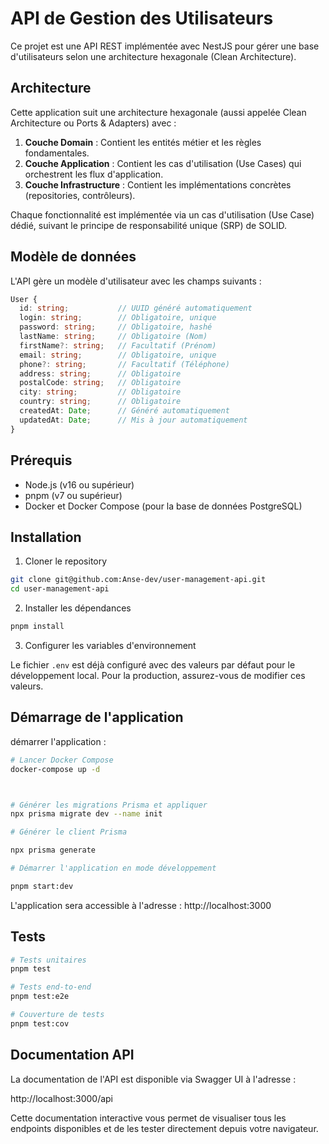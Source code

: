 # API de Gestion des Utilisateurs

Ce projet est une API REST implémentée avec NestJS pour gérer une base d'utilisateurs selon une architecture hexagonale (Clean Architecture).

## Architecture

Cette application suit une architecture hexagonale (aussi appelée Clean Architecture ou Ports & Adapters) avec :

1. **Couche Domain** : Contient les entités métier et les règles fondamentales.
2. **Couche Application** : Contient les cas d'utilisation (Use Cases) qui orchestrent les flux d'application.
3. **Couche Infrastructure** : Contient les implémentations concrètes (repositories, contrôleurs).

Chaque fonctionnalité est implémentée via un cas d'utilisation (Use Case) dédié, suivant le principe de responsabilité unique (SRP) de SOLID.

## Modèle de données

L'API gère un modèle d'utilisateur avec les champs suivants :

```typescript
User {
  id: string;           // UUID généré automatiquement
  login: string;        // Obligatoire, unique
  password: string;     // Obligatoire, hashé
  lastName: string;     // Obligatoire (Nom)
  firstName?: string;   // Facultatif (Prénom)
  email: string;        // Obligatoire, unique
  phone?: string;       // Facultatif (Téléphone)
  address: string;      // Obligatoire
  postalCode: string;   // Obligatoire
  city: string;         // Obligatoire
  country: string;      // Obligatoire
  createdAt: Date;      // Généré automatiquement
  updatedAt: Date;      // Mis à jour automatiquement
}
```

## Prérequis

- Node.js (v16 ou supérieur)
- pnpm (v7 ou supérieur)
- Docker et Docker Compose (pour la base de données PostgreSQL)

## Installation

1. Cloner le repository

```bash
git clone git@github.com:Anse-dev/user-management-api.git
cd user-management-api
```

2. Installer les dépendances

```bash
pnpm install
```

3. Configurer les variables d'environnement

Le fichier `.env` est déjà configuré avec des valeurs par défaut pour le développement local. Pour la production, assurez-vous de modifier ces valeurs.

## Démarrage de l'application

démarrer l'application :

```bash
# Lancer Docker Compose
docker-compose up -d



# Générer les migrations Prisma et appliquer
npx prisma migrate dev --name init

# Générer le client Prisma

npx prisma generate

# Démarrer l'application en mode développement

pnpm start:dev
```

L'application sera accessible à l'adresse : http://localhost:3000

## Tests

```bash
# Tests unitaires
pnpm test

# Tests end-to-end
pnpm test:e2e

# Couverture de tests
pnpm test:cov
```

## Documentation API

La documentation de l'API est disponible via Swagger UI à l'adresse :

http://localhost:3000/api

Cette documentation interactive vous permet de visualiser tous les endpoints disponibles et de les tester directement depuis votre navigateur.
